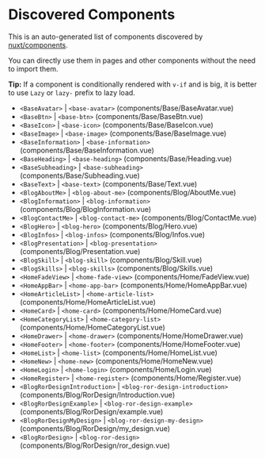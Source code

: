 # Discovered Components

This is an auto-generated list of components discovered by [nuxt/components](https://github.com/nuxt/components).

You can directly use them in pages and other components without the need to import them.

**Tip:** If a component is conditionally rendered with `v-if` and is big, it is better to use `Lazy` or `lazy-` prefix to lazy load.

- `<BaseAvatar>` | `<base-avatar>` (components/Base/BaseAvatar.vue)
- `<BaseBtn>` | `<base-btn>` (components/Base/BaseBtn.vue)
- `<BaseIcon>` | `<base-icon>` (components/Base/BaseIcon.vue)
- `<BaseImage>` | `<base-image>` (components/Base/BaseImage.vue)
- `<BaseInformation>` | `<base-information>` (components/Base/BaseInformation.vue)
- `<BaseHeading>` | `<base-heading>` (components/Base/Heading.vue)
- `<BaseSubheading>` | `<base-subheading>` (components/Base/Subheading.vue)
- `<BaseText>` | `<base-text>` (components/Base/Text.vue)
- `<BlogAboutMe>` | `<blog-about-me>` (components/Blog/AboutMe.vue)
- `<BlogInformation>` | `<blog-information>` (components/Blog/BlogInformation.vue)
- `<BlogContactMe>` | `<blog-contact-me>` (components/Blog/ContactMe.vue)
- `<BlogHero>` | `<blog-hero>` (components/Blog/Hero.vue)
- `<BlogInfos>` | `<blog-infos>` (components/Blog/Infos.vue)
- `<BlogPresentation>` | `<blog-presentation>` (components/Blog/Presentation.vue)
- `<BlogSkill>` | `<blog-skill>` (components/Blog/Skill.vue)
- `<BlogSkills>` | `<blog-skills>` (components/Blog/Skills.vue)
- `<HomeFadeView>` | `<home-fade-view>` (components/Home/FadeView.vue)
- `<HomeAppBar>` | `<home-app-bar>` (components/Home/HomeAppBar.vue)
- `<HomeArticleList>` | `<home-article-list>` (components/Home/HomeArticleList.vue)
- `<HomeCard>` | `<home-card>` (components/Home/HomeCard.vue)
- `<HomeCategoryList>` | `<home-category-list>` (components/Home/HomeCategoryList.vue)
- `<HomeDrawer>` | `<home-drawer>` (components/Home/HomeDrawer.vue)
- `<HomeFooter>` | `<home-footer>` (components/Home/HomeFooter.vue)
- `<HomeList>` | `<home-list>` (components/Home/HomeList.vue)
- `<HomeNew>` | `<home-new>` (components/Home/HomeNew.vue)
- `<HomeLogin>` | `<home-login>` (components/Home/Login.vue)
- `<HomeRegister>` | `<home-register>` (components/Home/Register.vue)
- `<BlogRorDesignIntroduction>` | `<blog-ror-design-introduction>` (components/Blog/RorDesign/Introduction.vue)
- `<BlogRorDesignExample>` | `<blog-ror-design-example>` (components/Blog/RorDesign/example.vue)
- `<BlogRorDesignMyDesign>` | `<blog-ror-design-my-design>` (components/Blog/RorDesign/my_design.vue)
- `<BlogRorDesign>` | `<blog-ror-design>` (components/Blog/RorDesign/ror_design.vue)
